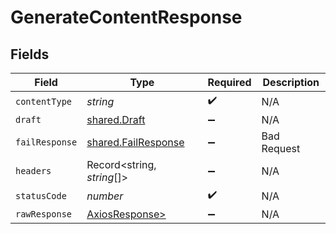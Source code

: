 # GenerateContentResponse


## Fields

| Field                                                      | Type                                                       | Required                                                   | Description                                                |
| ---------------------------------------------------------- | ---------------------------------------------------------- | ---------------------------------------------------------- | ---------------------------------------------------------- |
| `contentType`                                              | *string*                                                   | :heavy_check_mark:                                         | N/A                                                        |
| `draft`                                                    | [shared.Draft](../../models/shared/draft.md)               | :heavy_minus_sign:                                         | N/A                                                        |
| `failResponse`                                             | [shared.FailResponse](../../models/shared/failresponse.md) | :heavy_minus_sign:                                         | Bad Request                                                |
| `headers`                                                  | Record<string, *string*[]>                                 | :heavy_minus_sign:                                         | N/A                                                        |
| `statusCode`                                               | *number*                                                   | :heavy_check_mark:                                         | N/A                                                        |
| `rawResponse`                                              | [AxiosResponse>](https://axios-http.com/docs/res_schema)   | :heavy_minus_sign:                                         | N/A                                                        |